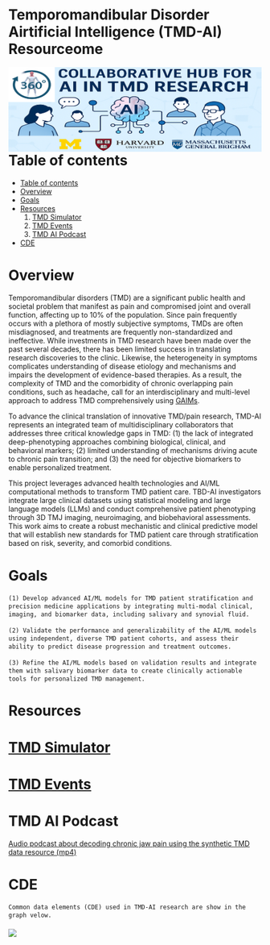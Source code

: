 # Temporomandibular Disorder Airtificial Intelligence (TMD-AI) Resourceome

<a href="https://tmd.statisticalcomputing.org/"><img align="right" width="600" src="https://github.com/TMD-AI/website/blob/main/img_video/TMD_Form.png?raw=true"></a>

Table of contents
=================

<!--ts-->
   * [Table of contents](#table-of-contents)
   * [Overview](#overview)
   * [Goals](#goals)
   * [Resources](#resources)
       1. [TMD Simulator](#tmd-simulator)
       2. [TMD Events](#tmd-events)
       3. [TMD AI Podcast](#tmd-ai-podcast)
   * [CDE](#cde)
<!--te-->

Overview
========
Temporomandibular disorders (TMD) are a significant public health and societal problem that manifest as pain and compromised joint and overall function, affecting up to 10\% of the population. Since pain frequently occurs with a plethora of mostly subjective symptoms, TMDs are often misdiagnosed, and treatments are frequently non-standardized and ineffective. While investments in TMD research have been made over the past several decades, there has been limited success in translating research discoveries to the clinic. Likewise, the heterogeneity in symptoms complicates understanding of disease etiology and mechanisms and impairs the development of evidence-based therapies. As a result, the complexity of TMD and the comorbidity of chronic overlapping pain conditions, such as headache, call for an interdisciplinary and multi-level approach to address TMD comprehensively using [GAIMs](https://socr.umich.edu/GAIM/).

To advance the clinical translation of innovative TMD/pain research, TMD-AI represents an integrated team of multidisciplinary collaborators that
addresses three critical knowledge gaps in TMD: (1) the lack of integrated deep-phenotyping approaches combining biological, clinical, and behavioral markers; (2) limited understanding of mechanisms driving acute to chronic pain transition; and (3) the need for objective biomarkers to enable personalized treatment. 

This project leverages advanced health technologies and AI/ML computational methods to transform TMD patient care. TBD-AI investigators integrate large clinical datasets using statistical modeling and large language models (LLMs) and conduct comprehensive patient phenotyping through 3D TMJ imaging, neuroimaging, and biobehavioral assessments. This work aims to create a robust mechanistic and clinical predictive model that will establish new standards for TMD patient care through stratification based on risk, severity, and comorbid conditions.

Goals
=====

    (1) Develop advanced AI/ML models for TMD patient stratification and precision medicine applications by integrating multi-modal clinical, imaging, and biomarker data, including salivary and synovial fluid.

    (2) Validate the performance and generalizability of the AI/ML models using independent, diverse TMD patient cohorts, and assess their ability to predict disease progression and treatment outcomes. 

    (3) Refine the AI/ML models based on validation results and integrate them with salivary biomarker data to create clinically actionable tools for personalized TMD management.

Resources
=========

# [TMD Simulator](https://tmd.statisticalcomputing.org/)

# [TMD Events](https://tmd.statisticalcomputing.org/)

# TMD AI Podcast
[Audio podcast about decoding chronic jaw pain using the synthetic TMD data resource (mp4)](https://github.com/TMD-AI/website/blob/main/img_video/Decoding_Chronic_Jaw_Pain_The_Synthetic_Data_Resource_Mapping_short.mp4)

CDE
===

    Common data elements (CDE) used in TMD-AI research are show in the graph velow.
    
<a href="https://tmd.statisticalcomputing.org/"><img align="middle" width="600" src="https://github.com/TMD-AI/website/blob/main/img_video/TMD_Mind%20Map.png?raw=true"></a>

